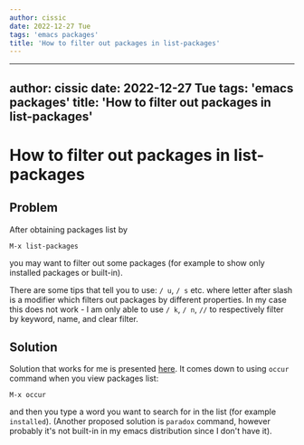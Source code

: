 ```yaml
---
author: cissic
date: 2022-12-27 Tue
tags: 'emacs packages'
title: 'How to filter out packages in list-packages'
---
```

---
author: cissic
date: 2022-12-27 Tue
tags: 'emacs packages'
title: 'How to filter out packages in list-packages'
---


# How to filter out packages in list-packages


## Problem

After obtaining packages list by

    M-x list-packages

you may want to filter out some packages (for example to show only installed packages or built-in).

There are some tips that tell you to use: `/ u`, `/ s` etc. where letter after slash is a modifier which filters out packages by different properties. In my case this does not work - I am only able to use
`/ k`, `/ n`, `//`
to respectively filter by keyword, name, and clear filter.


## Solution

Solution that works for me is presented [here](https://emacs.stackexchange.com/a/3428). It comes down to using `occur` command when you view packages list:

    M-x occur

and then you type a word you want to search for in the list (for example `installed`). (Another proposed solution is `paradox` command, however probably it's not built-in in my emacs distribution since I don't have it).

